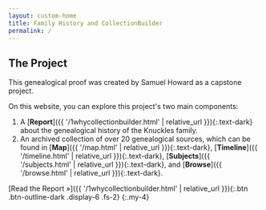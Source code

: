 ```yaml
---
layout: custom-home
title: Family History and CollectionBuilder
permalink: /
---
```


## The Project 

This genealogical proof was created by Samuel Howard as a capstone project.

On this website, you can explore this project's two main components:

1. A [**Report**]({{ '/1whycollectionbuilder.html' | relative_url }}){:.text-dark} about the genealogical history of the Knuckles family.
3. An archived collection of over 20 genealogical sources, which can be found in [**Map**]({{ '/map.html' | relative_url }}){:.text-dark}, [**Timeline**]({{ '/timeline.html' | relative_url }}){:.text-dark}, [**Subjects**]({{ '/subjects.html' | relative_url }}){:.text-dark}, and [**Browse**]({{ '/browse.html' | relative_url }}){:.text-dark}.

[Read the Report &raquo;]({{ '/1whycollectionbuilder.html' | relative_url }}){:.btn .btn-outline-dark .display-6 .fs-2}
{:.my-4}